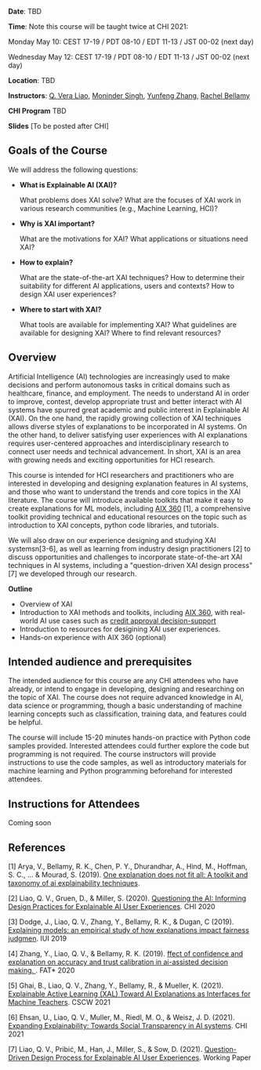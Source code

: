 **Date**: TBD

**Time**: Note this course will be taught twice at CHI 2021:

Monday May 10: CEST 17-19 / PDT 08-10 / EDT 11-13 / JST 00-02 (next day)

Wednesday May 12: CEST 17-19 / PDT 08-10 / EDT 11-13 / JST 00-02 (next day)


**Location**: TBD

**Instructors**: <a href="http://qveraliao.com">Q. Vera Liao</a>, <a href="https://researcher.watson.ibm.com/researcher/view.php?person=us-moninder">Moninder Singh</a>, <a href="https://researcher.watson.ibm.com/researcher/view.php?person=us-zhangyun">Yunfeng Zhang</a>, <a href="https://researcher.watson.ibm.com/researcher/view.php?person=us-rachel">Rachel Bellamy</a>

**CHI Program** TBD

**Slides** [To be posted after CHI]



## Goals of the Course

We will address the following questions:

- **What is Explainable AI (XAI)?**

    What problems does XAI solve? What are the focuses of XAI work in various research communities (e.g., Machine Learning, HCI)? 

- **Why is XAI important?**

    What are the motivations for XAI? What applications or situations need XAI?

- **How to explain?**

    What are the state-of-the-art XAI techniques? How to determine their suitability for different AI applications, users and contexts? How to design XAI user experiences?

- **Where to start with XAI?**
 
    What tools are available for implementing XAI? What guidelines are available for designing XAI? Where to find relevant resources?
    

    
    
## Overview

Artificial Intelligence (AI) technologies are increasingly used to make decisions and perform autonomous tasks in critical domains such as healthcare, finance, and employment. The needs to understand AI in order to improve, contest, develop appropriate trust and better interact with AI systems have spurred great academic and public interest in Explainable AI (XAI). On the one hand, the rapidly growing collection of XAI techniques allows diverse styles of explanations to be incorporated in AI systems. On the other hand, to deliver satisfying user experiences with AI explanations requires user-centered approaches and interdisciplinary research to connect user needs and technical advancement. In short, XAI is an area with growing needs and exciting opportunities for HCI research. 

This course is intended for HCI researchers and practitioners who are interested in developing and designing explanation features in AI systems, and those who want to understand the trends and core topics in the XAI literature. The course will introduce available toolkits that make it easy to create explanations for ML models, including <a href="http://aix360.mybluemix.net">AIX 360</a> [1], a comprehensive toolkit providing technical and educational resources on the topic such as introduction to XAI concepts, python code libraries, and tutorials.

We will also draw on our experience designing and studying XAI systemsn[3-6], as well as learning from industry design practitioners [2] to discuss opportunities and challenges to incorporate state-of-the-art XAI techniques in AI systems, including a "question-driven XAI design process"[7] we developed through our research.

**Outline**

- Overview of XAI
- Introduction to XAI methods and toolkits, including [AIX 360](http://aix360.mybluemix.net), with real-world AI use cases such as [credit approval decision-support](http://aix360.mybluemix.net/data)
- Introduction to resources for desigining XAI user experiences. 
- Hands-on experience with AIX 360 (optional)

## Intended audience and prerequisites

The intended audience for this course are any CHI attendees who have already, or intend to engage in developing, designing and researching on the topic of XAI. The course does not require advanced knowledge in AI, data science or programming, though a basic understanding of machine learning concepts such as classification, training data, and features could be helpful. 

The course will include 15-20 minutes hands-on practice with Python code samples provided. Interested attendees could further explore the code but programming is not required. The course instructors will provide instructions to use the code samples, as well as introductory materials for machine learning and Python programming beforehand for interested attendees.

## Instructions for Attendees

Coming soon



## References


[1] Arya, V., Bellamy, R. K., Chen, P. Y., Dhurandhar, A., Hind, M., Hoffman, S. C., ... & Mourad, S. (2019). <a href="https://arxiv.org/abs/1909.03012"> One explanation does not fit all: A toolkit and taxonomy of ai explainability techniques</a>. 

[2] Liao, Q. V., Gruen, D., & Miller, S. (2020). <a href="https://arxiv.org/abs/2001.02478"> Questioning the AI: Informing Design Practices for Explainable AI User Experiences</a>. CHI 2020

[3] Dodge, J., Liao, Q. V., Zhang, Y., Bellamy, R. K., & Dugan, C (2019). <a href="https://arxiv.org/abs/1901.07694"> Explaining models: an empirical study of how explanations impact fairness judgmen</a>. IUI 2019

[4] Zhang, Y., Liao, Q. V., & Bellamy, R. K.  (2019). <a href="https://arxiv.org/abs/2001.02114"> ffect of confidence and explanation on accuracy and trust calibration in ai-assisted decision making. </a>. FAT* 2020

[5] Ghai, B., Liao, Q. V., Zhang, Y., Bellamy, R., & Mueller, K. (2021). <a href="https://arxiv.org/abs/2001.09219"> Explainable Active Learning (XAL) Toward AI Explanations as Interfaces for Machine Teachers</a>. CSCW 2021

[6] Ehsan, U., Liao, Q. V., Muller, M., Riedl, M. O., & Weisz, J. D. (2021). <a href="https://arxiv.org/abs/2101.04719"> Expanding Explainability: Towards Social Transparency in AI systems</a>. CHI 2021

[7] Liao, Q. V., Pribić, M., Han, J., Miller, S., & Sow, D. (2021). <a href="https://arxiv.org/abs/2101.04719"> Question-Driven Design Process for Explainable AI User Experiences</a>. Working Paper
